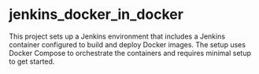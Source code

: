 # jenkins_docker_in_docker
This project sets up a Jenkins environment that includes a Jenkins container configured to build and deploy Docker images. The setup uses Docker Compose to orchestrate the containers and requires minimal setup to get started.
